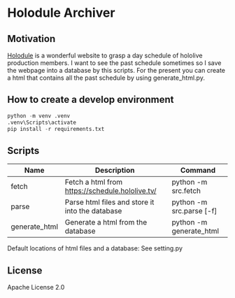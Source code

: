 # Holodule Archiver


## Motivation

[Holodule](https://schedule.hololive.tv) is a wonderful website to grasp a day schedule of hololive production members.
I want to see the past schedule sometimes so I save the webpage into a database by this scripts.
For the present you can create a html that contains all the past schedule by using generate_html.py.


## How to create a develop environment

```py
python -m venv .venv
.venv\Scripts\activate
pip install -r requirements.txt
```


## Scripts

| Name          | Description                                     | Command                  |
| ------------- | ----------------------------------------------- | ------------------------ |
| fetch         | Fetch a html from https://schedule.hololive.tv/ | python -m src.fetch      |
| parse         | Parse html files and store it into the database | python -m src.parse [-f] |
| generate_html | Generate a html from the database               | python -m generate_html  |

Default locations of html files and a database:
See setting.py


## License

Apache License 2.0


